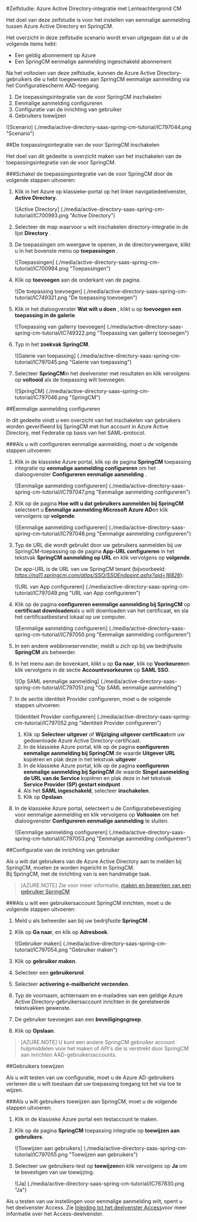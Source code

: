 <properties 
    pageTitle="Zelfstudie: Azure Active Directory-integratie met Lenteachtergrond CM | Microsoft Azure" 
    description="Meer informatie over het gebruiken van Lenteachtergrond CM met Azure Active Directory om in te schakelen voor eenmalige aanmelding, geautomatiseerd inrichting en meer!" 
    services="active-directory" 
    authors="jeevansd"  
    documentationCenter="na" 
    manager="femila"/>
<tags 
    ms.service="active-directory" 
    ms.devlang="na" 
    ms.topic="article" 
    ms.tgt_pltfrm="na" 
    ms.workload="identity" 
    ms.date="09/19/2016" 
    ms.author="jeedes" />

#<a name="tutorial-azure-active-directory-integration-with-spring-cm"></a>Zelfstudie: Azure Active Directory-integratie met Lenteachtergrond CM
  
Het doel van deze zelfstudie is voor het instellen van eenmalige aanmelding tussen Azure Active Directory en SpringCM.
  
Het overzicht in deze zelfstudie scenario wordt ervan uitgegaan dat u al de volgende items hebt:

-   Een geldig abonnement op Azure
-   Een SpringCM eenmalige aanmelding ingeschakeld abonnement
  
Na het voltooien van deze zelfstudie, kunnen de Azure Active Directory-gebruikers die u hebt toegewezen aan SpringCM eenmalige aanmelding via het Configuratiescherm AAD-toegang.

1.  De toepassingsintegratie van de voor SpringCM inschakelen
2.  Eenmalige aanmelding configureren
3.  Configuratie van de inrichting van gebruiker
4.  Gebruikers toewijzen

![Scenario] (./media/active-directory-saas-spring-cm-tutorial/IC797044.png "Scenario")

##<a name="enabling-the-application-integration-for-springcm"></a>De toepassingsintegratie van de voor SpringCM inschakelen
  
Het doel van dit gedeelte is overzicht maken van het inschakelen van de toepassingsintegratie van de voor SpringCM.

###<a name="to-enable-the-application-integration-for-springcm-perform-the-following-steps"></a>Schakel de toepassingsintegratie van de voor SpringCM door de volgende stappen uitvoeren:

1.  Klik in het Azure op klassieke-portal op het linker navigatiedeelvenster, **Active Directory**.

    ![Active Directory] (./media/active-directory-saas-spring-cm-tutorial/IC700993.png "Active Directory")

2.  Selecteer de map waarvoor u wilt inschakelen directory-integratie in de lijst **Directory** .

3.  De toepassingen om weergave te openen, in de directoryweergave, klikt u in het bovenste menu op **toepassingen** .

    ![Toepassingen] (./media/active-directory-saas-spring-cm-tutorial/IC700994.png "Toepassingen")

4.  Klik op **toevoegen** aan de onderkant van de pagina.

    ![De toepassing toevoegen] (./media/active-directory-saas-spring-cm-tutorial/IC749321.png "De toepassing toevoegen")

5.  Klik in het dialoogvenster **Wat wilt u doen** , klikt u op **toevoegen een toepassing in de galerie**.

    ![Toepassing van gallerry toevoegen] (./media/active-directory-saas-spring-cm-tutorial/IC749322.png "Toepassing van gallerry toevoegen")

6.  Typ in het **zoekvak** **SpringCM**.

    ![Galerie van toepassing] (./media/active-directory-saas-spring-cm-tutorial/IC797045.png "Galerie van toepassing")

7.  Selecteer **SpringCM**in het deelvenster met resultaten en klik vervolgens op **voltooid** als de toepassing wilt toevoegen.

    ![SpringCM] (./media/active-directory-saas-spring-cm-tutorial/IC797046.png "SpringCM")

##<a name="configuring-single-sign-on"></a>Eenmalige aanmelding configureren
  
In dit gedeelte vindt u een overzicht van het inschakelen van gebruikers worden geverifieerd bij SpringCM met hun account in Azure Active Directory, met Federatie op basis van het SAML-protocol.

###<a name="to-configure-single-sign-on-perform-the-following-steps"></a>Als u wilt configureren eenmalige aanmelding, moet u de volgende stappen uitvoeren:

1.  Klik in de klassieke Azure portal, klik op de pagina **SpringCM** toepassing integratie op **eenmalige aanmelding configureren** om het dialoogvenster **Configureren eenmalige aanmelding** .

    ![Eenmalige aanmelding configureren] (./media/active-directory-saas-spring-cm-tutorial/IC797047.png "Eenmalige aanmelding configureren")

2.  Klik op de pagina **Hoe wilt u dat gebruikers aanmelden bij SpringCM** selecteert u **Eenmalige aanmelding Microsoft Azure AD**en klik vervolgens op **volgende**.

    ![Eenmalige aanmelding configureren] (./media/active-directory-saas-spring-cm-tutorial/IC797048.png "Eenmalige aanmelding configureren")

3.  Typ de URL die wordt gebruikt door uw gebruikers aanmelden bij uw SpringCM-toepassing op de pagina **App-URL configureren** in het tekstvak **SpringCM aanmelding op URL** en klik vervolgens op **volgende**. 

    De app-URL is de URL van uw SpringCM tenant (bijvoorbeeld: *https://na11.springcm.com/atlas/SSO/SSOEndpoint.ashx?aid=16826*):

    ![URL van App configureren] (./media/active-directory-saas-spring-cm-tutorial/IC797049.png "URL van App configureren")

4.  Klik op de pagina **configureren eenmalige aanmelding bij SpringCM** op **certificaat downloaden**als u wilt downloaden van het certificaat, en sla het certificaatbestand lokaal op uw computer.

    ![Eenmalige aanmelding configureren] (./media/active-directory-saas-spring-cm-tutorial/IC797050.png "Eenmalige aanmelding configureren")

5.  In een andere webbrowservenster, meldt u zich op bij uw bedrijfssite **SpringCM** als beheerder.

6.  In het menu aan de bovenkant, klikt u op **Ga naar**, klik op **Voorkeuren**en klik vervolgens in de sectie **Accountvoorkeuren** op **SAML SSO**.

    ![Op SAML eenmalige aanmelding] (./media/active-directory-saas-spring-cm-tutorial/IC797051.png "Op SAML eenmalige aanmelding")

7.  In de sectie identiteit Provider configureren, moet u de volgende stappen uitvoeren:

    ![Identiteit Provider configureren] (./media/active-directory-saas-spring-cm-tutorial/IC797052.png "Identiteit Provider configureren")

    1.  Klik op **Selecteer uitgever** of **Wijziging uitgever certificaat**om uw gedownloade Azure Active Directory-certificaat.
    2.  In de klassieke Azure portal, klik op de pagina **configureren eenmalige aanmelding bij SpringCM** de waarde **Uitgever URL** kopiëren en plak deze in het tekstvak **uitgever** .
    3.  In de klassieke Azure portal, klik op de pagina **configureren eenmalige aanmelding bij SpringCM** de waarde **Singel aanmelding de URL van de Service** kopiëren en plak deze in het tekstvak **Service Provider (SP) gestart eindpunt** .
    4.  Als het **SAML ingeschakeld**, selecteer **inschakelen**.
    5.  Klik op **Opslaan**.

8.  In de klassieke Azure portal, selecteert u de Configuratiebevestiging voor eenmalige aanmelding en klik vervolgens op **Voltooien** om het dialoogvenster **Configureren eenmalige aanmelding** te sluiten.

    ![Eenmalige aanmelding configureren] (./media/active-directory-saas-spring-cm-tutorial/IC797053.png "Eenmalige aanmelding configureren")

##<a name="configuring-user-provisioning"></a>Configuratie van de inrichting van gebruiker
  
Als u wilt dat gebruikers van de Azure Active Directory aan te melden bij SpringCM, moeten ze worden ingericht in SpringCM.  
Bij SpringCM, met de inrichting van is een handmatige taak.

>[AZURE.NOTE] Zie voor meer informatie, [maken en bewerken van een gebruiker SpringCM](http://knowledge.springcm.com/create-and-edit-a-springcm-user)

###<a name="to-provision-a-user-account-to-springcm-perform-the-following-steps"></a>Als u wilt een gebruikersaccount SpringCM inrichten, moet u de volgende stappen uitvoeren:

1.  Meld u als beheerder aan bij uw bedrijfssite **SpringCM** .

2.  Klik op **Ga naar**, en klik op **Adresboek**.

    ![Gebruiker maken] (./media/active-directory-saas-spring-cm-tutorial/IC797054.png "Gebruiker maken")

3.  Klik op **gebruiker maken**.

4.  Selecteer een **gebruikersrol**.

5.  Selecteer **activering e-mailbericht verzenden**.

6.  Typ de voornaam, achternaam en e-mailadres van een geldige Azure Active Directory-gebruikersaccount inrichten in de gerelateerde tekstvakken gewenste.

7.  De gebruiker toevoegen aan een **beveiligingsgroep**.

8.  Klik op **Opslaan**.

>[AZURE.NOTE] U kunt een andere SpringCM gebruiker account hulpmiddelen voor het maken of API's die is verstrekt door SpringCM aan inrichten AAD-gebruikersaccounts.

##<a name="assigning-users"></a>Gebruikers toewijzen
  
Als u wilt testen van uw configuratie, moet u de Azure AD-gebruikers verlenen die u wilt toestaan dat uw toepassing toegang tot het via toe te wijzen.

###<a name="to-assign-users-to-springcm-perform-the-following-steps"></a>Als u wilt gebruikers toewijzen aan SpringCM, moet u de volgende stappen uitvoeren:

1.  Klik in de klassieke Azure portal een testaccount te maken.

2.  Klik op de pagina **SpringCM** toepassing integratie op **toewijzen aan gebruikers**.

    ![Toewijzen aan gebruikers] (./media/active-directory-saas-spring-cm-tutorial/IC797055.png "Toewijzen aan gebruikers")

3.  Selecteer uw gebruikers-test op **toewijzen**en klik vervolgens op **Ja** om te bevestigen van uw toewijzing.

    ![Ja] (./media/active-directory-saas-spring-cm-tutorial/IC767830.png "Ja")
  
Als u testen van uw instellingen voor eenmalige aanmelding wilt, opent u het deelvenster Access. Zie [Inleiding tot het deelvenster Access](active-directory-saas-access-panel-introduction.md)voor meer informatie over het Access-deelvenster.




